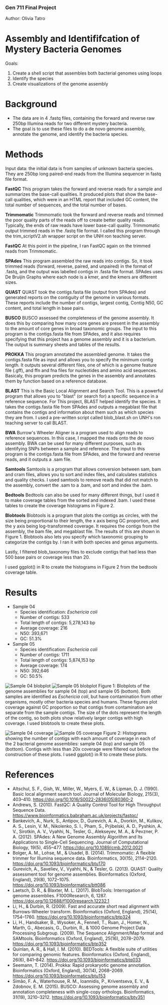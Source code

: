 ### Gen 711 Final Project
Author: Olivia Tatro

# Assembly and Identififcation of Mystery Bacteria Genomes 
Goals: 
1. Create a shell script that assembles both bacterial genomes using loops
2. Identify the species
3. Create visualizations of the genome assembly 

# Background
- The data are in 4 .fastq files, containing the forward and reverse raw 250bp Illumina reads for two different mystery bacteria.
- The goal is to use these files to do a de novo genome assembly, annotate the genome, and identify the bacteria species. 

# Methods
Input data: the initial data is from samples of unknown bacteria species. They are 250bp long paired-end reads from the Illumina sequencer in fastq file format. 

**FastQC** 
This program takes the forward and reverse reads for a sample and summarizes the base-call qualities. It produced plots that show the base-call qualities, which were in an HTML report that included GC content, the total number of sequences, and the total number of bases.

**Trimmomatic**
Trimmomatic took the forward and reverse reads and trimmed the poor quality parts of the reads off to create better quality reads. Typically, the ends of raw reads have lower base-call quality. Trimmomatic output trimmed reads in the .fastq file format. I called this program through the trim_scriptV2.sh wrapper script on the UNH ron teaching server. 

**FastQC**
At this point in the pipeline, I ran FastQC again on the trimmed reads from Trimmomatic. 

**SPAdes**
This program assembled the raw reads into contigs. So, it took trimmed reads (forward, reverse, paired, and unpaired) in the format of .fastq, and the output was labelled contigs in .fasta file format. SPAdes uses De Bruijin Graphs where each node is a kmer, and the kmers are different sizes. 

**QUAST**
QUAST took the contigs.fasta file (output from SPAdes) and generated reports on the contiguity of the genome in various formats. These reports include the number of contigs, largest contig, Contig N50, GC content, and total length in base pairs. 

**BUSCO**
BUSCO assessed the completeness of the genome assembly. It does this by comparing how many core genes are present in the assembly to the amount of core genes in broad taxonomic groups. The input to this program is the contigs.fasta file from SPAdes, and it also requires specifying that this project has a genome assembly and it is a bacterium. The output is summary sheets and tables of the results. 

**PROKKA**
This program annotated the assembled genome. It takes the contigs.fasta file as input and allows you to specify the minimum contig length. It outputs several different files, one of which is a genome feature file (.gff), and ffn and fna files for nucleotides and amino acid sequences. Basicaly, this program predicts the genes in the assembly and annotates them by function based on a reference database. 

**BLAST**
This is the Basic Local Alignment and Search Tool. This is a powerful program that allows you to "blast" (or search for) a specific sequence in a reference sequence. For This project, BLAST helped identify the species. It takes the contigs.fasta file from SPAdes and outputs a megablast file that contains the contigs and information about them such as which species they are from. I used a pre-written script called blob_blast.sh on UNH's ron teaching server to call BLAST. 

**BWA**
Burrow's Wheeler Aligner is a program used to align reads to reference sequences. In this case, I mapped the reads onto the de novo assembly. BWA can be used for many different purposes, such as identifying SNPs between a sample and reference. The input to this program is the contigs.fasta file from SPAdes, and the forward and reverse reads, and it outputs a .sam file. 

**Samtools**
Samtools is a program that allows conversion between sam, bam and cram files, allows you to sort and index files, and calculates statistics and quality checks. I used samtools to remove reads that did not match to the assembly, convert the .sam to a .bam, and sort and index the .bam. 

**Bedtools**
Bedtools can also be used for many different things, but I used it to make coverage tables from the sorted and indexed .bam. I used these tables to create the coverage histograms in Figure 2. 

**Blobtools**
Blobtools is a program that plots the contigs as circles, with the size being proportional to their length, the x axis being GC proportion, and the y axis being log-transformed coverage. It requires the contigs from the assembly, the bam file, and megablast file. The results of this are shown in Figure 1. Blobtools also lets you specify which taxonomic grouping to categorize the contigs by. I ran it with both species and genus arguments. 

Lastly, I filtered blob_taxonomy files to exclude contigs that had less than 500 base pairs or coverage less than 20. 

I used ggplot() in R to create the histograms in Figure 2 from the bedtools coverage table. 


# Results
- Sample 04
  - Species identification: _Eschericia coli_
  - Number of contigs: 533
  - Total length of contigs: 5,278,143 bp
  - Average coverage: 216
  - N50: 393,671
  - GC: 51.3%
- Sample 05
  - Species identification: _Eschericia coli_
  - Number of contigs: 1711
  - Total length of contigs: 5,874,153 bp
  - Average coverage: 174
  - N50: 392,646
  - GC: 50.5%
 
![Sample 04 blobplot](images/blob_plot_species_04.bam0.png)
![Sample 05 blobplot](images/blob_plot_species_05.bam0.png)
Figure 1: Blobplots of the genome assemblies for sample 04 (top) and sample 05 (bottom). Both samples are identified as _Eschericia coli_, but have contamination from other organisms, mostly other bacteria species and humans. These figures plot coverage against GC proportion so that contigs from contamination are separate from the sample contigs. The size of the dots represent the length of the contig, so both plots show relatively larger contigs with high coverage. I used blobtools to create these plots. 

![Sample 04 coverage](images/cov_04.png)
![Sample 05 coverage](images/cov_05.png)
Figure 2: Histograms showing the number of contigs with each amount of coverage in each of the 2 bacterial genome assemblies: sample 04 (top) and sample 05 (bottom). Contigs with less than 20x coverage were filtered out before the construction of these plots. I used ggplot() in R to create these plots. 


# References
- Altschul, S. F., Gish, W., Miller, W., Myers, E. W., & Lipman, D. J. (1990). Basic local alignment search tool. Journal of Molecular Biology, 215(3), 403–410. https://doi.org/10.1016/S0022-2836(05)80360-2
- Andrews, S. (2010). FastQC: A Quality Control Tool for High Throughput Sequence Data. https://www.bioinformatics.babraham.ac.uk/projects/fastqc/
- Bankevich, A., Nurk, S., Antipov, D., Gurevich, A. A., Dvorkin, M., Kulikov, A. S., Lesin, V. M., Nikolenko, S. I., Pham, S., Prjibelski, A. D., Pyshkin, A. V., Sirotkin, A. V., Vyahhi, N., Tesler, G., Alekseyev, M. A., & Pevzner, P. A. (2012). SPAdes: A New Genome Assembly Algorithm and Its Applications to Single-Cell Sequencing. Journal of Computational Biology, 19(5), 455–477. https://doi.org/10.1089/cmb.2012.0021
- Bolger, A. M., Lohse, M., & Usadel, B. (2014). Trimmomatic: A flexible trimmer for Illumina sequence data. Bioinformatics, 30(15), 2114–2120. https://doi.org/10.1093/bioinformatics/btu170
- Gurevich, A., Saveliev, V., Vyahhi, N., & Tesler, G. (2013). QUAST: Quality assessment tool for genome assemblies. Bioinformatics (Oxford, England), 29(8), 1072–1075. https://doi.org/10.1093/bioinformatics/btt086
- Laetsch, D. R., & Blaxter, M. L. (2017). BlobTools: Interrogation of genome assemblies. F1000Research, 6, 1287. https://doi.org/10.12688/f1000research.12232.1
- Li, H., & Durbin, R. (2009). Fast and accurate short read alignment with Burrows-Wheeler transform. Bioinformatics (Oxford, England), 25(14), 1754–1760. https://doi.org/10.1093/bioinformatics/btp324
- Li, H., Handsaker, B., Wysoker, A., Fennell, T., Ruan, J., Homer, N., Marth, G., Abecasis, G., Durbin, R., & 1000 Genome Project Data Processing Subgroup. (2009). The Sequence Alignment/Map format and SAMtools. Bioinformatics (Oxford, England), 25(16), 2078–2079. https://doi.org/10.1093/bioinformatics/btp352
- Quinlan, A. R., & Hall, I. M. (2010). BEDTools: A flexible suite of utilities for comparing genomic features. Bioinformatics (Oxford, England), 26(6), 841–842. https://doi.org/10.1093/bioinformatics/btq033
- Seemann, T. (2014). Prokka: Rapid prokaryotic genome annotation. Bioinformatics (Oxford, England), 30(14), 2068–2069. https://doi.org/10.1093/bioinformatics/btu153
- Simão, F. A., Waterhouse, R. M., Ioannidis, P., Kriventseva, E. V., & Zdobnov, E. M. (2015). BUSCO: Assessing genome assembly and annotation completeness with single-copy orthologs. Bioinformatics, 31(19), 3210–3212. https://doi.org/10.1093/bioinformatics/btv351
